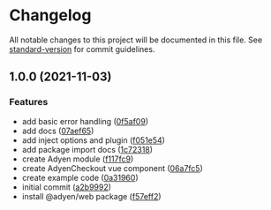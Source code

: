 # Changelog

All notable changes to this project will be documented in this file. See [standard-version](https://github.com/conventional-changelog/standard-version) for commit guidelines.

## 1.0.0 (2021-11-03)

### Features

* add basic error handling ([0f5af09](https://github.com/baroshem/nuxt-adyen-module/commit/0f5af09487375ffab361dfbcd9ca2bc630d87902))
* add docs ([07aef65](https://github.com/baroshem/nuxt-adyen-module/commit/07aef6555347e632d7e213e03a7e3fe4fdb906a3))
* add inject options and plugin ([f051e54](https://github.com/baroshem/nuxt-adyen-module/commit/f051e54a36ab314d9a83f63ecbf2023ad60783fa))
* add package import docs ([1c72318](https://github.com/baroshem/nuxt-adyen-module/commit/1c72318858508e4fec84f7e75be996e2b16396aa))
* create Adyen module ([f117fc9](https://github.com/baroshem/nuxt-adyen-module/commit/f117fc9fecbdd7619b5daa89ec22ac71b70d14ab))
* create AdyenCheckout vue component ([06a7fc5](https://github.com/baroshem/nuxt-adyen-module/commit/06a7fc5cee4ba989bb6f5cbf018ecd5eace809e2))
* create example code ([0a31960](https://github.com/baroshem/nuxt-adyen-module/commit/0a3196060eab41aee066257cb7714bbd9dc42254))
* initial commit ([a2b9992](https://github.com/baroshem/nuxt-adyen-module/commit/a2b9992e57aebf69107f6c603aa7b891c524600b))
* install @adyen/web package ([f57eff2](https://github.com/baroshem/nuxt-adyen-module/commit/f57eff2be9e9c43a6e639ae53213629ce894512d))

